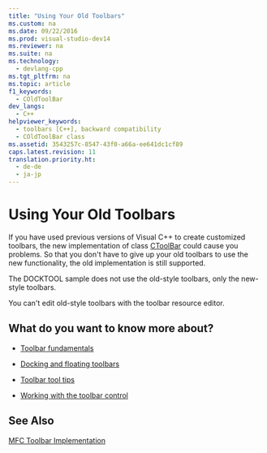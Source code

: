 ```yaml
---
title: "Using Your Old Toolbars"
ms.custom: na
ms.date: 09/22/2016
ms.prod: visual-studio-dev14
ms.reviewer: na
ms.suite: na
ms.technology: 
  - devlang-cpp
ms.tgt_pltfrm: na
ms.topic: article
f1_keywords: 
  - COldToolBar
dev_langs: 
  - C++
helpviewer_keywords: 
  - toolbars [C++], backward compatibility
  - COldToolBar class
ms.assetid: 3543257c-8547-43f0-a66a-ee641dc1cf89
caps.latest.revision: 11
translation.priority.ht: 
  - de-de
  - ja-jp
---
```

# Using Your Old Toolbars
If you have used previous versions of Visual C++ to create customized toolbars, the new implementation of class [CToolBar](../vs140/ctoolbar-class.md) could cause you problems. So that you don't have to give up your old toolbars to use the new functionality, the old implementation is still supported.  
  
 The DOCKTOOL sample does not use the old-style toolbars, only the new-style toolbars.  
  
 You can't edit old-style toolbars with the toolbar resource editor.  
  
## What do you want to know more about?  
  
-   [Toolbar fundamentals](../vs140/toolbar-fundamentals.md)  
  
-   [Docking and floating toolbars](../vs140/docking-and-floating-toolbars.md)  
  
-   [Toolbar tool tips](../vs140/toolbar-tool-tips.md)  
  
-   [Working with the toolbar control](../vs140/working-with-the-toolbar-control.md)  
  
## See Also  
 [MFC Toolbar Implementation](../vs140/mfc-toolbar-implementation.md)